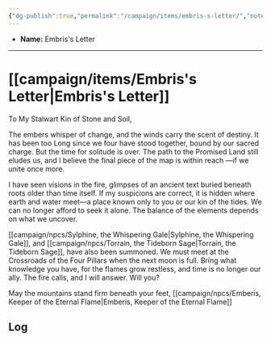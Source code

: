 ```yaml
---
{"dg-publish":true,"permalink":"/campaign/items/embris-s-letter/","noteIcon":"","created":"2025-10-26T14:49:02.003-07:00","updated":"2025-10-27T16:34:22.179-07:00"}
---
```



<p><span><ul>
<li dir="auto"><strong>Name:</strong> Embris's Letter</li>
</ul></span></p>

---

# [[campaign/items/Embris's Letter\|Embris's Letter]]
 To My Stalwart Kin of Stone and Soil, 

The embers whisper of change, and the winds carry the scent of destiny. It has been too Long since we four have stood together, bound by our sacred charge. But the time for solitude is over. The path to the Promised Land still eludes us, and I believe the final piece of the map is within reach —if we unite once more.

I have seen visions in the fire, glimpses of an ancient text buried beneath roots older than time itself. If my suspicions are correct, it is hidden where earth and water meet—a place known only to you or our kin of the tides. We can no longer afford to seek it alone. The balance of the elements depends on what we uncover.

[[campaign/npcs/Sylphine, the Whispering Gale\|Sylphine, the Whispering Gale]], and [[campaign/npcs/Torrain, the Tideborn Sage\|Torrain, the Tideborn Sage]], have also been summoned. We must meet at the Crossroads of the Four Pillars when the next moon is full. Bring what knowledge you have, for the flames grow restless, and time is no longer our ally. The fire calls, and I will answer. Will you?



May the mountains stand firm beneath your feet, 
[[campaign/npcs/Emberis, Keeper of the Eternal Flame\|Emberis, Keeper of the Eternal Flame]]

## Log
